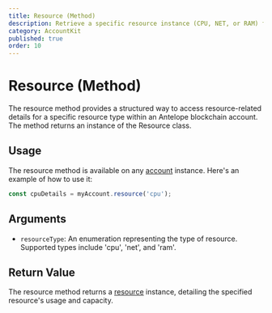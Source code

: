 ```yaml
---
title: Resource (Method)
description: Retrieve a specific resource instance (CPU, NET, or RAM) from the account.
category: AccountKit
published: true
order: 10
---
```


# Resource (Method)

The resource method provides a structured way to access resource-related details for a specific resource type within an Antelope blockchain account. The method returns an instance of the Resource class.

## Usage

The resource method is available on any [account](/docs/account-kit/account) instance. Here's an example of how to use it:

```typescript
const cpuDetails = myAccount.resource('cpu');
```

## Arguments

- `resourceType`: An enumeration representing the type of resource. Supported types include 'cpu', 'net', and 'ram'.

## Return Value

The resource method returns a [resource](/docs/account-kit/resource) instance, detailing the specified resource's usage and capacity.


